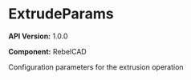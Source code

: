 # ExtrudeParams

**API Version:** 1.0.0

**Component:** RebelCAD

Configuration parameters for the extrusion operation

